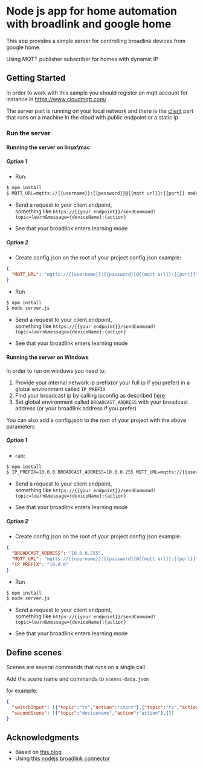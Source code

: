 # Node js app for home automation with broadlink and google home

This app provides a simple server for controlling broadlink devices from google home.

Using MQTT publisher subscriber for homes with dynamic IP 

## Getting Started

In order to work with this sample you should register an mqtt account for instance 
in https://www.cloudmqtt.com/ 

The server part is running on your local network
and there is the [client](/client) part that runs on a machine in the cloud with public endpoint or a static ip

### Run the server

#### Running the server on linux\mac

##### Option 1

* Run:
```bash
$ npm install
$ MQTT_URL=mqtts://{{username}}:{{password}}@{{mqtt url}}:{{port}} node server.js
```
* Send a request to your client endpoint,<br/> 
something like `https://{{your endpoint}}/sendCommand?topic=learn&message={deviceName}:{action}`

* See that your broadlink enters learning mode

##### Option 2

* Create config.json on the root of your project
config.json example: 
```json
{
  "MQTT_URL": "mqtts://{{username}}:{{password}}@{{mqtt url}}:{{port}}"
}
```

* Run

```bash
$ npm install
$ node server.js

```
* Send a request to your client endpoint,<br/> 
something like `https://{{your endpoint}}/sendCommand?topic=learn&message={deviceName}:{action}`

* See that your broadlink enters learning mode



#### Running the server on Windows


In order to run on windows you need to:
1) Provide your internal network ip prefix(or your full ip if you prefer)
in a global environment called `IP_PREFIX`
2) Find your broadcast ip by calling ipconfig as described [here](https://documentation.progress.com/output/ua/OpenEdge_latest/index.html#page/gsins/determining-the-broadcast-address.html)
3) Set global environment called `BROADCAST_ADDRESS` with your broadcast address (or your broadlink address if you prefer)

You can also add a config.json to the root of your project with the above parameters

##### Option 1

* run:
```bash
$ npm install
$ IP_PREFIX=10.0.0 BROADCAST_ADDRESS=10.0.0.255 MQTT_URL=mqtts://{{username}}:{{password}}@{{mqtt url}}:{{port}} node server.js
```
* Send a request to your client endpoint,<br/> 
something like `https://{{your endpoint}}/sendCommand?topic=learn&message={deviceName}:{action}`

* See that your broadlink enters learning mode

##### Option 2

* Create config.json on the root of your project
config.json example: 
```json
{
  "BROADCAST_ADDRESS": "10.0.0.255",
  "MQTT_URL": "mqtts://{{username}}:{{password}}@{{mqtt url}}:{{port}}",
  "IP_PREFIX": "10.0.0"
}
```

* Run

```bash
$ npm install
$ node server.js

```
* Send a request to your client endpoint,<br/> 
something like `https://{{your endpoint}}/sendCommand?topic=learn&message={deviceName}:{action}`

* See that your broadlink enters learning mode


Define scenes
-------

Scenes are several commands that runs on a single call

Add the scene name and commands to `scenes-data.json`

for example:
```json
{
  "switchInput": [{"topic":"tv","action":"input"},{"topic":"tv","action":"input"},{"topic":"tv","action":"ok"}],
  "secondScene": [{"topic":"devicename","action":"action"},{}]
}
```

## Acknowledgments

* Based on [this blog](https://medium.com/@dtinth/remotely-turning-on-my-air-conditioner-through-google-assistant-1a1441471e9d)
* Using [this nodejs broadlink connector](https://github.com/momodalo/broadlinkjs) 